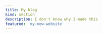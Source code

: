 ```yaml
---
title: My blog
kind: section
description: I don't know why I made this
featured: 'my-new-website'
---
```

